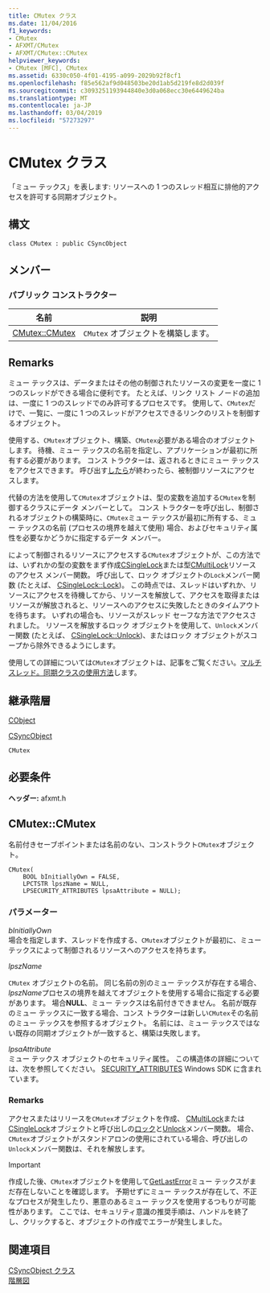 ```yaml
---
title: CMutex クラス
ms.date: 11/04/2016
f1_keywords:
- CMutex
- AFXMT/CMutex
- AFXMT/CMutex::CMutex
helpviewer_keywords:
- CMutex [MFC], CMutex
ms.assetid: 6330c050-4f01-4195-a099-2029b92f8cf1
ms.openlocfilehash: f85e562af9d048503be20d1ab5d219fe8d2d039f
ms.sourcegitcommit: c3093251193944840e3d0a068ecc30e6449624ba
ms.translationtype: MT
ms.contentlocale: ja-JP
ms.lasthandoff: 03/04/2019
ms.locfileid: "57273297"
---
```

# <a name="cmutex-class"></a>CMutex クラス

「ミュー テックス」を表します: リソースへの 1 つのスレッド相互に排他的アクセスを許可する同期オブジェクト。

## <a name="syntax"></a>構文

```
class CMutex : public CSyncObject
```

## <a name="members"></a>メンバー

### <a name="public-constructors"></a>パブリック コンストラクター

|名前|説明|
|----------|-----------------|
|[CMutex::CMutex](#cmutex)|`CMutex` オブジェクトを構築します。|

## <a name="remarks"></a>Remarks

ミュー テックスは、データまたはその他の制御されたリソースの変更を一度に 1 つのスレッドができる場合に便利です。 たとえば、リンク リスト ノードの追加は、一度に 1 つのスレッドでのみ許可するプロセスです。 使用して、`CMutex`だけで、一覧に、一度に 1 つのスレッドがアクセスできるリンクのリストを制御するオブジェクト。

使用する、`CMutex`オブジェクト、構築、`CMutex`必要がある場合のオブジェクトします。 待機、ミュー テックスの名前を指定し、アプリケーションが最初に所有する必要があります。 コンス トラクターは、返されるときにミュー テックスをアクセスできます。 呼び出す[したら](../../mfc/reference/csyncobject-class.md#unlock)が終わったら、被制御リソースにアクセスします。

代替の方法を使用して`CMutex`オブジェクトは、型の変数を追加する`CMutex`を制御するクラスにデータ メンバーとして。 コンス トラクターを呼び出し、制御されるオブジェクトの構築時に、`CMutex`ミュー テックスが最初に所有する、ミュー テックスの名前 (プロセスの境界を越えて使用) 場合、およびセキュリティ属性を必要なかどうかに指定するデータ メンバー。

によって制御されるリソースにアクセスする`CMutex`オブジェクトが、この方法では、いずれかの型の変数をまず作成[CSingleLock](../../mfc/reference/csinglelock-class.md)または型[CMultiLock](../../mfc/reference/cmultilock-class.md)リソースのアクセス メンバー関数。 呼び出して、ロック オブジェクトの`Lock`メンバー関数 (たとえば、 [CSingleLock::Lock](../../mfc/reference/csinglelock-class.md#lock))。 この時点では、スレッドはいずれか、リソースにアクセスを待機してから、リソースを解放して、アクセスを取得またはリソースが解放されると、リソースへのアクセスに失敗したときのタイムアウトを待ちます。 いずれの場合も、リソースがスレッド セーフな方法でアクセスされました。 リソースを解放するロック オブジェクトを使用して、`Unlock`メンバー関数 (たとえば、 [CSingleLock::Unlock](../../mfc/reference/csinglelock-class.md#unlock))、またはロック オブジェクトがスコープから除外できるようにします。

使用しての詳細については`CMutex`オブジェクトは、記事をご覧ください。[マルチ スレッド。同期クラスの使用方法](../../parallel/multithreading-how-to-use-the-synchronization-classes.md)します。

## <a name="inheritance-hierarchy"></a>継承階層

[CObject](../../mfc/reference/cobject-class.md)

[CSyncObject](../../mfc/reference/csyncobject-class.md)

`CMutex`

## <a name="requirements"></a>必要条件

**ヘッダー:** afxmt.h

##  <a name="cmutex"></a>  CMutex::CMutex

名前付きセーブポイントまたは名前のない、コンストラクト`CMutex`オブジェクト。

```
CMutex(
    BOOL bInitiallyOwn = FALSE,
    LPCTSTR lpszName = NULL,
    LPSECURITY_ATTRIBUTES lpsaAttribute = NULL);
```

### <a name="parameters"></a>パラメーター

*bInitiallyOwn*<br/>
場合を指定します、スレッドを作成する、`CMutex`オブジェクトが最初に、ミュー テックスによって制御されるリソースへのアクセスを持ちます。

*lpszName*<br/>

  `CMutex` オブジェクトの名前。 同じ名前の別のミュー テックスが存在する場合、 *lpszName*プロセスの境界を越えてオブジェクトを使用する場合に指定する必要があります。 場合**NULL**、ミュー テックスは名前付きできません。 名前が既存のミュー テックスに一致する場合、コンス トラクターは新しい`CMutex`その名前のミュー テックスを参照するオブジェクト。 名前には、ミュー テックスではない既存の同期オブジェクトが一致すると、構築は失敗します。

*lpsaAttribute*<br/>
ミュー テックス オブジェクトのセキュリティ属性。 この構造体の詳細については、次を参照してください。 [SECURITY_ATTRIBUTES](https://msdn.microsoft.com/library/windows/desktop/aa379560) Windows SDK に含まれています。

### <a name="remarks"></a>Remarks

アクセスまたはリリースを`CMutex`オブジェクトを作成、 [CMultiLock](../../mfc/reference/cmultilock-class.md)または[CSingleLock](../../mfc/reference/csinglelock-class.md)オブジェクトと呼び出しの[ロック](../../mfc/reference/csinglelock-class.md#lock)と[Unlock](../../mfc/reference/csinglelock-class.md#unlock)メンバー関数。 場合、`CMutex`オブジェクトがスタンドアロンの使用にされている場合、呼び出しの`Unlock`メンバー関数は、それを解放します。

> [!IMPORTANT]
>  作成した後、`CMutex`オブジェクトを使用して[GetLastError](https://msdn.microsoft.com/library/windows/desktop/ms679360)ミュー テックスがまだ存在しないことを確認します。 予期せずにミュー テックスが存在して、不正なプロセスが発生したり、悪意のあるミュー テックスを使用するつもりが可能性があります。 ここでは、セキュリティ意識の推奨手順は、ハンドルを終了し、クリックすると、オブジェクトの作成でエラーが発生しました。

## <a name="see-also"></a>関連項目

[CSyncObject クラス](../../mfc/reference/csyncobject-class.md)<br/>
[階層図](../../mfc/hierarchy-chart.md)
